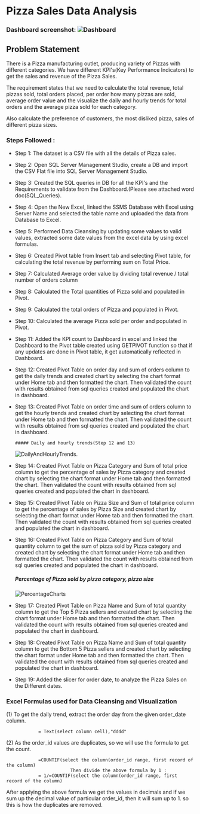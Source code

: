 # Pizza Sales Data Analysis

### Dashboard screenshot: ![Dashboard](https://github.com/user-attachments/assets/e4fbd8a4-1e0a-4df0-b00d-42fb0a917ee7)


## Problem Statement

There is a Pizza manufacturing outlet, producing variety of Pizzas with different categories. We have different KPI's(Key Performance Indicators) to get the sales and revenue of the Pizza Sales. 

The requirement states that we need to calculate the total revenue, total pizzas sold, total orders placed, per order how many pizzas are sold, average order value and the visualize the daily and hourly trends for total orders and the average pizza sold for each category.

Also calculate the preference of customers, the most disliked pizza, sales of different pizza sizes.

### Steps Followed :

- Step 1: The dataset is a CSV file with all the details of Pizza sales.
- Step 2: Open SQL Server Management Studio, create a DB and import the CSV Flat file into SQL Server Management Studio.
- Step 3: Created the SQL queries in DB for all the KPI's and the Requirements to validate from the Dashboard.(Please see attached word doc(SQL_Queries).
- Step 4: Open the New Excel, linked the SSMS Database with Excel using Server Name and selected the table name and uploaded the data from Database to Excel.
- Step 5: Performed Data Cleansing by updating some values to valid values, extracted some date values from the excel data by using excel formulas.
- Step 6: Created Pivot table from Insert tab and selecting Pivot table, for calculating the total revenue by performing sum on Total Price.
- Step 7: Calculated Average order value by dividing total revenue / total number of orders column
- Step 8: Calculated the Total quantities of Pizza sold and populated in Pivot.
- Step 9: Calculated the total orders of Pizza and populated in Pivot.
- Step 10: Calculated the average Pizza sold per order and populated in Pivot.
- Step 11: Added the KPI count to Dashboard in excel and linked the Dashboard to the Pivot table created using GETPIVOT function so that if any updates are done in Pivot table, it get automatically reflected in Dashboard.
- Step 12: Created Pivot Table on order day and sum of orders column to get the daily trends and created chart by selecting the chart format under Home tab and then formatted the chart. Then validated the count with results obtained from sql queries created and populated the chart in dashboard.
- Step 13: Created Pivot Table on order time and sum of orders column to get the hourly trends and created chart by selecting the chart format under Home tab and then formatted the chart. Then validated the count with results obtained from sql queries created and populated the chart in dashboard.
  
      ##### Daily and hourly trends(Step 12 and 13)
  ![DailyAndHourlyTrends](https://github.com/user-attachments/assets/89db46f0-b137-4a61-a795-6468c8b79bc9).
  
  
- Step 14: Created Pivot Table on Pizza Category and Sum of total price column to get the percentage of sales by Pizza category and created chart by selecting the chart format under Home tab and then formatted the chart. Then validated the count with results obtained from sql queries created and populated the chart in dashboard.
- Step 15: Created Pivot Table on Pizza Size and Sum of total price column to get the percentage of sales by Pizza Size and created chart by selecting the chart format under Home tab and then formatted the chart. Then validated the count with results obtained from sql queries created and populated the chart in dashboard.
- Step 16: Created Pivot Table on Pizza Category and Sum of total quantity column to get the sum of pizza sold by Pizza category and created chart by selecting the chart format under Home tab and then formatted the chart. Then validated the count with results obtained from sql queries created and populated the chart in dashboard.

    ##### Percentage of Pizza sold by pizza category, pizza size
    ![PercentageCharts](https://github.com/user-attachments/assets/6e31320e-f80f-42fe-b039-adf1f0b04538)

- Step 17: Created Pivot Table on Pizza Name and Sum of total quantity column to get the Top 5 Pizza sellers and created chart by selecting the chart format under Home tab and then formatted the chart. Then validated the count with results obtained from sql queries created and populated the chart in dashboard.
- Step 18: Created Pivot Table on Pizza Name and Sum of total quantity column to get the Bottom 5 Pizza sellers and created chart by selecting the chart format under Home tab and then formatted the chart. Then validated the count with results obtained from sql queries created and populated the chart in dashboard.
- Step 19: Added the slicer for order date, to analyze the Pizza Sales on the Different dates.


### Excel Formulas used for Data Cleansing and Visualization
(1) To get the daily trend, extract the order day from the given order_date column.

                = Text(select column cell),"dddd"
(2) As the order_id values are duplicates, so we will use the formula to get the count.

                =COUNTIF(select the column(order_id range, first record of the column)
                            Then divide the above formula by 1 :
                = 1/=COUNTIF(select the column(order_id range, first record of the column)
After applying the above formula we get the values in decimals and if we sum up the decimal value of particular order_id, then it will sum up to 1.
so this is how the duplicates are removed.
